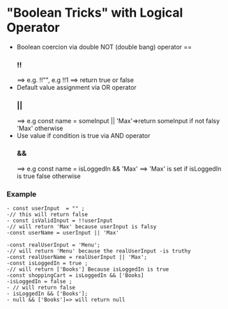 # "Boolean Tricks" with Logical Operator
 * Boolean coercion via double NOT (double bang) operator == <h3>!!</h3> ==> e.g. !!"", e.g !!1 ==> return true or false
 * Default value assignment via OR operator <h3>||</h3> ==> e.g const name = someInput || 'Max'=>return someInput if not falsy 'Max' otherwise
 * Use value if condition is true via AND operator <h3>&&</h3> ==> e.g const name = isLoggedIn && 'Max' ==> 'Max' is set if isLoggedIn is true false otherwise
### Example 
    - const userInput  = "" ; 
    -// this will return false  
    - const isValidInput = !!userInput
    -// will return 'Max' because userInput is falsy 
    -const userName = userInput || 'Max' 

    -const realUserInput = 'Menu';
    -// will return 'Menu' because the realUserInput -is truthy 
    -const realUserName = realUserInput || 'Max'; 
    -const isLoggedIn = true ; 
    -// will return ['Books'] Because isLoggedIn is true
    -const shoppingCart = isLoggedIn && ['Books]
    -isLoggedIn = false ; 
    - // will return false 
    - isLoggedIn && ['Books'];
    - null && ['Books']=> will return null  
